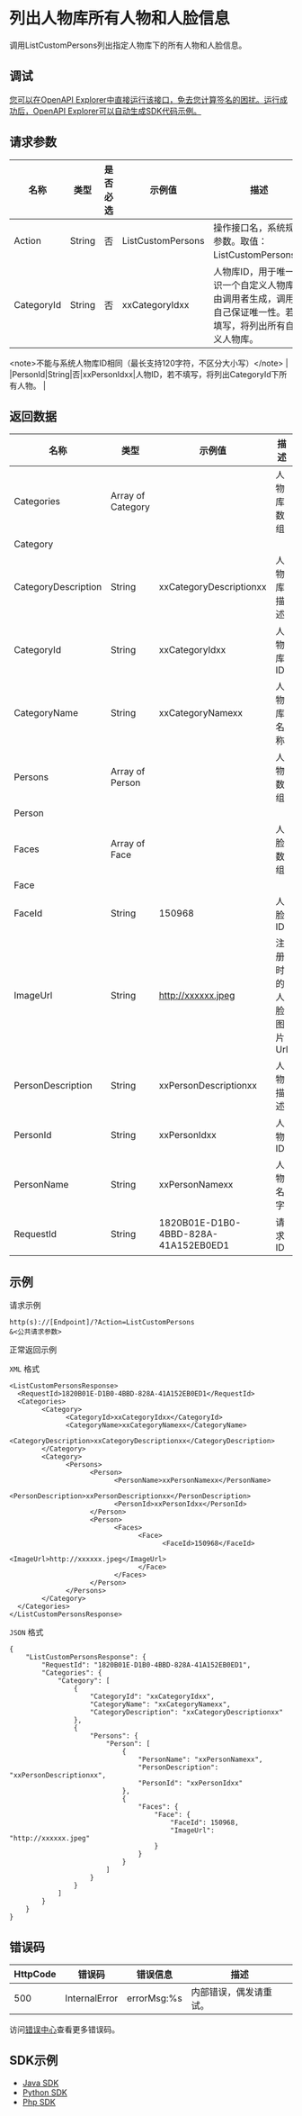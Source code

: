 # 列出⼈物库所有⼈物和⼈脸信息

调用ListCustomPersons列出指定⼈物库下的所有⼈物和⼈脸信息。

## 调试

[您可以在OpenAPI Explorer中直接运行该接口，免去您计算签名的困扰。运行成功后，OpenAPI Explorer可以自动生成SDK代码示例。](https://api.aliyun.com/#product=Mts&api=ListCustomPersons&type=RPC&version=2014-06-18)

## 请求参数

|名称|类型|是否必选|示例值|描述|
|--|--|----|---|--|
|Action|String|否|ListCustomPersons|操作接口名，系统规定参数。取值：ListCustomPersons。 |
|CategoryId|String|否|xxCategoryIdxx|⼈物库ID，⽤于唯⼀标识⼀个⾃定义⼈物库 由调⽤者⽣成，调⽤者⾃⼰保证唯⼀性。若不填写，将列出所有⾃定义⼈物库。

 <note\>不能与系统⼈物库ID相同（最⻓⽀持120字符，不区分⼤⼩写）</note\> |
|PersonId|String|否|xxPersonIdxx|⼈物ID，若不填写，将列出CategoryId下所有⼈物。 |

## 返回数据

|名称|类型|示例值|描述|
|--|--|---|--|
|Categories|Array of Category| |⼈物库数组 |
|Category| | | |
|CategoryDescription|String|xxCategoryDescriptionxx|⼈物库描述 |
|CategoryId|String|xxCategoryIdxx|⼈物库ID |
|CategoryName|String|xxCategoryNamexx|⼈物库名称 |
|Persons|Array of Person| |⼈物数组 |
|Person| | | |
|Faces|Array of Face| |⼈脸数组 |
|Face| | | |
|FaceId|String|150968|⼈脸ID |
|ImageUrl|String|http://xxxxxx.jpeg|注册时的⼈脸图⽚Url |
|PersonDescription|String|xxPersonDescriptionxx|⼈物描述 |
|PersonId|String|xxPersonIdxx|⼈物ID |
|PersonName|String|xxPersonNamexx|⼈物名字 |
|RequestId|String|1820B01E-D1B0-4BBD-828A-41A152EB0ED1|请求ID |

## 示例

请求示例

```
http(s)://[Endpoint]/?Action=ListCustomPersons
&<公共请求参数>
```

正常返回示例

`XML` 格式

```
<ListCustomPersonsResponse>
  <RequestId>1820B01E-D1B0-4BBD-828A-41A152EB0ED1</RequestId>
  <Categories>
        <Category>
              <CategoryId>xxCategoryIdxx</CategoryId>
              <CategoryName>xxCategoryNamexx</CategoryName>
              <CategoryDescription>xxCategoryDescriptionxx</CategoryDescription>
        </Category>
        <Category>
              <Persons>
                    <Person>
                          <PersonName>xxPersonNamexx</PersonName>
                          <PersonDescription>xxPersonDescriptionxx</PersonDescription>
                          <PersonId>xxPersonIdxx</PersonId>
                    </Person>
                    <Person>
                          <Faces>
                                <Face>
                                      <FaceId>150968</FaceId>
                                      <ImageUrl>http://xxxxxx.jpeg</ImageUrl>
                                </Face>
                          </Faces>
                    </Person>
              </Persons>
        </Category>
  </Categories>
</ListCustomPersonsResponse>
```

`JSON` 格式

```
{
    "ListCustomPersonsResponse": {
        "RequestId": "1820B01E-D1B0-4BBD-828A-41A152EB0ED1",
        "Categories": {
            "Category": [
                {
                    "CategoryId": "xxCategoryIdxx",
                    "CategoryName": "xxCategoryNamexx",
                    "CategoryDescription": "xxCategoryDescriptionxx"
                },
                {
                    "Persons": {
                        "Person": [
                            {
                                "PersonName": "xxPersonNamexx",
                                "PersonDescription": "xxPersonDescriptionxx",
                                "PersonId": "xxPersonIdxx"
                            },
                            {
                                "Faces": {
                                    "Face": {
                                        "FaceId": 150968,
                                        "ImageUrl": "http://xxxxxx.jpeg"
                                    }
                                }
                            }
                        ]
                    }
                }
            ]
        }
    }
}
```

## 错误码

|HttpCode|错误码|错误信息|描述|
|--------|---|----|--|
|500|InternalError|errorMsg:%s|内部错误，偶发请重试。|

访问[错误中心](https://error-center.aliyun.com/status/product/Mts)查看更多错误码。

## SDK示例

-   [Java SDK](https://help.aliyun.com/document_detail/188025.html?spm=a2c4g.11186623.6.787.6d547ae0hTPznN)
-   [Python SDK](https://help.aliyun.com/document_detail/188026.html?spm=a2c4g.11186623.6.788.a1e365d1K2YUVh)
-   [Php SDK](https://help.aliyun.com/document_detail/188027.html?spm=a2c4g.11186623.6.789.48ee2658uXrHDL)

